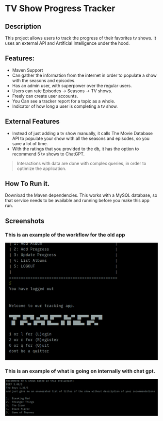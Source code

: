 # TV Show Progress Tracker

## Description

This project allows users to track the progress of their favorites tv shows.
It uses an external API and Artificial Intelligence under the hood.

## Features:

- Maven Support
- Can gather the information from the internet in order to populate a show with the seasons and episodes.
- Has an admin user, with superpower over the regular users.
- Users can rate Episodes -> Seasons -> TV shows.
- Freely can create user accounts.
- You Can see a tracker report for a topic as a whole.
- Indicator of how long a user is completing a tv show.

## External Features

- Instead of just adding a tv show manually,
  it calls The Movie Database API to populate your show with all the seasons and
  episodes, so you save a lot of time.
- With the ratings that you provided to the db, it has the option to recommend 5 tv shows to ChatGPT.

> Interactions with data are done with complex queries, in order to optimize the application.

## How To Run it.

Download the Maven dependencies.
This works with a MySQL database, so that service needs to be available and running before you make this app run.

## Screenshots

### This is an example of the workflow for the old app

![old app](./doc/old_tracker.gif)

### This is an example of what is going on internally with chat gpt.

![example of a prompt](./doc/example_of_prompt.png)
